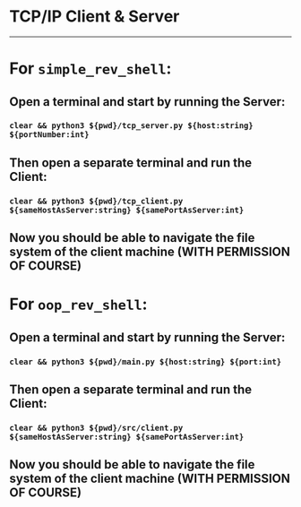 # TCP/IP Client & Server

------------------------

# For `simple_rev_shell`:
## Open a terminal and start by running the Server:
### `clear && python3 ${pwd}/tcp_server.py ${host:string} ${portNumber:int}`

## Then open a separate terminal and run the Client:
### `clear && python3 ${pwd}/tcp_client.py ${sameHostAsServer:string} ${samePortAsServer:int}`

## Now you should be able to navigate the file system of the client machine (WITH PERMISSION OF COURSE)


# For `oop_rev_shell`:
## Open a terminal and start by running the Server:
### `clear && python3 ${pwd}/main.py ${host:string} ${port:int}`

## Then open a separate terminal and run the Client:
### `clear && python3 ${pwd}/src/client.py ${sameHostAsServer:string} ${samePortAsServer:int}`

## Now you should be able to navigate the file system of the client machine (WITH PERMISSION OF COURSE) 
